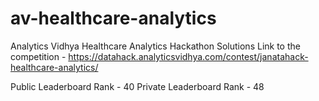 # av-healthcare-analytics
Analytics Vidhya Healthcare Analytics Hackathon Solutions
Link to the competition - https://datahack.analyticsvidhya.com/contest/janatahack-healthcare-analytics/

Public Leaderboard Rank - 40
Private Leaderboard Rank - 48 


